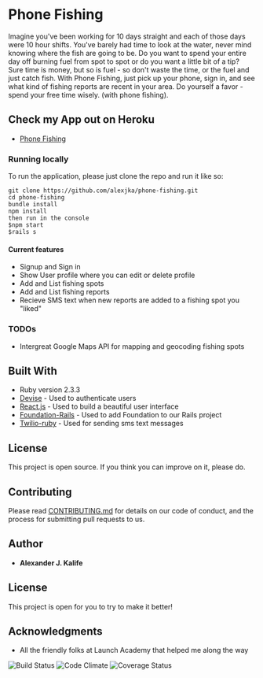 # Phone Fishing

Imagine you've been working for 10 days straight and each of those days were 10 hour shifts.  You've barely had time to look at the water, never mind knowing where the fish are going to be.  Do you want to spend your entire day off burning fuel from spot to spot or do you want a little bit of a tip?  Sure time is money, but so is fuel - so don't waste the time, or the fuel and just catch fish.  With Phone Fishing, just pick up your phone, sign in, and see what kind of fishing reports are recent in your area.  Do yourself a favor - spend your free time wisely. (with phone fishing).

## Check my App out on Heroku

* [Phone Fishing](https://phone-fishing.herokuapp.com/)


### Running locally
To run the application, please just clone the repo and run it like so:

```
git clone https://github.com/alexjka/phone-fishing.git
cd phone-fishing
bundle install
npm install
then run in the console
$npm start
$rails s

```

#### Current features
* Signup and Sign in
* Show User profile where you can edit or delete profile
* Add and List fishing spots
* Add and List fishing reports
* Recieve SMS text when new reports are added to a fishing spot you "liked"

### TODOs
* Intergreat Google Maps API for mapping and geocoding fishing spots


## Built With

* Ruby version 2.3.3
* [Devise](https://github.com/plataformatec/devise) - Used to authenticate users
* [React.js](https://facebook.github.io/react/) - Used to build a beautiful user
interface
* [Foundation-Rails](https://github.com/zurb/foundation-rails) - Used to add
Foundation to our Rails project
* [Twilio-ruby](https://github.com/twilio/twilio-ruby) - Used for sending sms
text messages


## License

This project is open source.
If you think you can improve on it, please do.

## Contributing

Please read
[CONTRIBUTING.md](https://gist.github.com/PurpleBooth/b24679402957c63ec426)
for details on our code of conduct, and the process for submitting pull
requests to us.


## Author

* **Alexander J. Kalife**

## License

This project is open for you to try to make it better!

## Acknowledgments

* All the friendly folks at Launch Academy that helped me along the way

![Build Status](https://codeship.com/projects/3981ad90-0f13-0135-185a-5e5ebf8267fc/status?branch=master)
![Code Climate](https://codeclimate.com/github/alexjka/phone-fishing.png)
![Coverage Status](https://coveralls.io/repos/alexjka/phone-fishing/badge.png)
